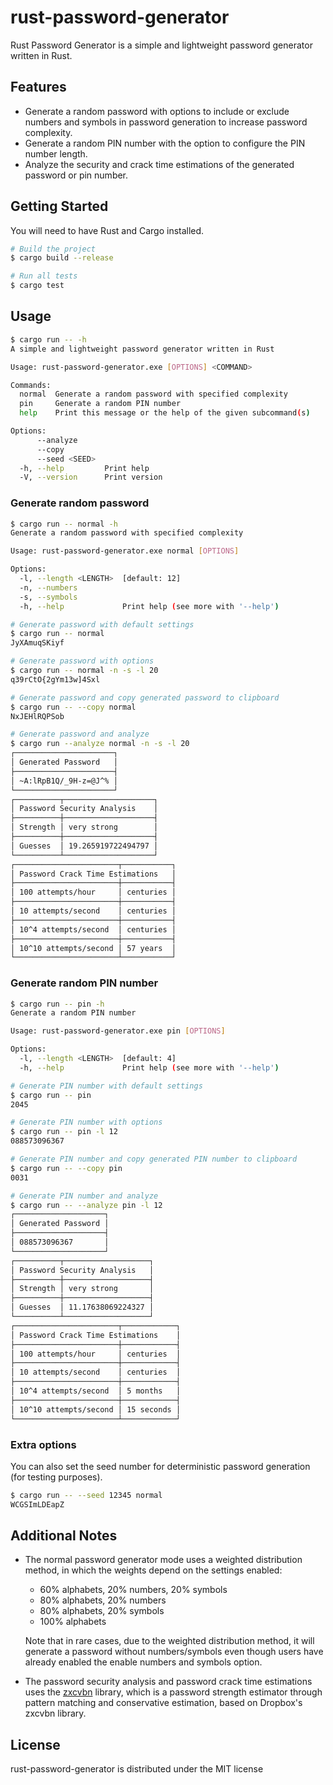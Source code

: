 # rust-password-generator

Rust Password Generator is a simple and lightweight password generator written in Rust.

## Features

- Generate a random password with options to include or exclude numbers and symbols in password generation to increase password complexity.
- Generate a random PIN number with the option to configure the PIN number length.
- Analyze the security and crack time estimations of the generated password or pin number.

## Getting Started

You will need to have Rust and Cargo installed.

```bash
# Build the project
$ cargo build --release

# Run all tests
$ cargo test
```

## Usage

```bash
$ cargo run -- -h
A simple and lightweight password generator written in Rust

Usage: rust-password-generator.exe [OPTIONS] <COMMAND>

Commands:
  normal  Generate a random password with specified complexity
  pin     Generate a random PIN number
  help    Print this message or the help of the given subcommand(s)

Options:
      --analyze
      --copy
      --seed <SEED>
  -h, --help         Print help
  -V, --version      Print version
```

### Generate random password

```bash
$ cargo run -- normal -h
Generate a random password with specified complexity

Usage: rust-password-generator.exe normal [OPTIONS]

Options:
  -l, --length <LENGTH>  [default: 12]
  -n, --numbers
  -s, --symbols
  -h, --help             Print help (see more with '--help')
```

```bash
# Generate password with default settings
$ cargo run -- normal
JyXAmuqSKiyf

# Generate password with options
$ cargo run -- normal -n -s -l 20
q39rCtO{2gYm13w]4Sxl

# Generate password and copy generated password to clipboard
$ cargo run -- --copy normal
NxJEHlRQPSob

# Generate password and analyze
$ cargo run --analyze normal -n -s -l 20
┌──────────────────────┐
│ Generated Password   │
├──────────────────────┤
│ ~A:lRpB1Q/_9H-z=@J^% │
└──────────────────────┘
┌──────────┬────────────────────┐
│ Password Security Analysis    │
├──────────┼────────────────────┤
│ Strength │ very strong        │
├──────────┼────────────────────┤
│ Guesses  │ 19.265919722494797 │
└──────────┴────────────────────┘
┌───────────────────────┬───────────┐
│ Password Crack Time Estimations   │
├───────────────────────┼───────────┤
│ 100 attempts/hour     │ centuries │
├───────────────────────┼───────────┤
│ 10 attempts/second    │ centuries │
├───────────────────────┼───────────┤
│ 10^4 attempts/second  │ centuries │
├───────────────────────┼───────────┤
│ 10^10 attempts/second │ 57 years  │
└───────────────────────┴───────────┘
```

### Generate random PIN number

```bash
$ cargo run -- pin -h
Generate a random PIN number

Usage: rust-password-generator.exe pin [OPTIONS]

Options:
  -l, --length <LENGTH>  [default: 4]
  -h, --help             Print help (see more with '--help')
```

```bash
# Generate PIN number with default settings
$ cargo run -- pin
2045

# Generate PIN number with options
$ cargo run -- pin -l 12
088573096367

# Generate PIN number and copy generated PIN number to clipboard
$ cargo run -- --copy pin
0031

# Generate PIN number and analyze
$ cargo run -- --analyze pin -l 12
┌────────────────────┐
│ Generated Password │
├────────────────────┤
│ 088573096367       │
└────────────────────┘
┌──────────┬───────────────────┐
│ Password Security Analysis   │
├──────────┼───────────────────┤
│ Strength │ very strong       │
├──────────┼───────────────────┤
│ Guesses  │ 11.17638069224327 │
└──────────┴───────────────────┘
┌───────────────────────┬────────────┐
│ Password Crack Time Estimations    │
├───────────────────────┼────────────┤
│ 100 attempts/hour     │ centuries  │
├───────────────────────┼────────────┤
│ 10 attempts/second    │ centuries  │
├───────────────────────┼────────────┤
│ 10^4 attempts/second  │ 5 months   │
├───────────────────────┼────────────┤
│ 10^10 attempts/second │ 15 seconds │
└───────────────────────┴────────────┘
```

### Extra options

You can also set the seed number for deterministic password generation (for testing purposes).

```bash
$ cargo run -- --seed 12345 normal
WCGSImLDEapZ
```

## Additional Notes

- The normal password generator mode uses a weighted distribution method, in which the weights depend on the settings enabled:

  - 60% alphabets, 20% numbers, 20% symbols
  - 80% alphabets, 20% numbers
  - 80% alphabets, 20% symbols
  - 100% alphabets

  Note that in rare cases, due to the weighted distribution method, it will generate a password without numbers/symbols even though users have already enabled the enable numbers and symbols option.

- The password security analysis and password crack time estimations uses the [zxcvbn](https://github.com/shssoichiro/zxcvbn-rs) library, which is a password strength estimator through pattern matching and conservative estimation, based on Dropbox's zxcvbn library.

## License

rust-password-generator is distributed under the MIT license
